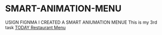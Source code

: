 # SMART-ANIMATION-MENU
USIGN FIGNMA I CREATED A SMART ANIUMATION MENUE 
This is my 3rd task [TODAY Restaurant Menu](https://www.figma.com/design/185NGmY1YpGDaVdb20LTLk/Untitled-(Copy)-(Copy)?node-id=0-1&node-type=canvas&t=x2QhJZ8qfLQxtjpY-0)
